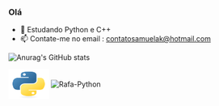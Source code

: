 ### Olá

- 🌱 Estudando Python e C++
- 📫 Contate-me no email : contatosamuelak@hotmail.com


![Anurag's GitHub stats](https://github-readme-stats.vercel.app/api?username=Samuelkoehler&show_icons=true&theme=radical)

<img align="center" alt="Rafa-Python" height="60" width="80" src="https://raw.githubusercontent.com/devicons/devicon/master/icons/python/python-original.svg">             <img align="center" alt="Rafa-Python" height="60" width="80"  src="https://cdn.jsdelivr.net/gh/devicons/devicon/icons/cplusplus/cplusplus-original.svg" />
          

           
          
            
          
